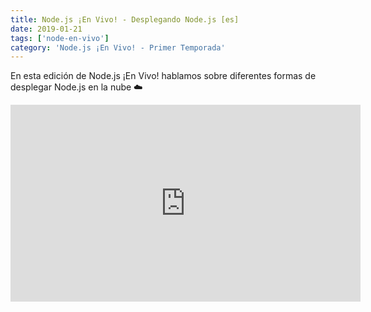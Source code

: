 ```yaml
---
title: Node.js ¡En Vivo! - Desplegando Node.js [es]
date: 2019-01-21
tags: ['node-en-vivo']
category: 'Node.js ¡En Vivo! - Primer Temporada'
---
```

En esta edición de Node.js ¡En Vivo! hablamos sobre diferentes formas de desplegar Node.js en la nube ☁️

<iframe class="mt-2" width="560" height="315" src="https://www.youtube.com/embed/eNJFjX0Vyc0" title="YouTube video player" frameborder="0" allow="accelerometer; autoplay; clipboard-write; encrypted-media; gyroscope; picture-in-picture" allowfullscreen></iframe>
